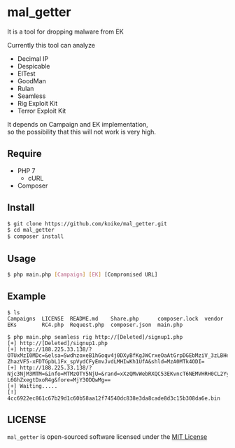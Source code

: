 # mal_getter
It is a tool for dropping malware from EK  

Currently this tool can analyze
- Decimal IP
- Despicable
- EITest
- GoodMan
- Rulan
- Seamless
- Rig Exploit Kit
- Terror Exploit Kit

It depends on Campaign and EK implementation,  
so the possibility that this will not work is very high.

## Require
- PHP 7
  - cURL
- Composer

## Install
```sh
$ git clone https://github.com/koike/mal_getter.git
$ cd mal_getter
$ composer install
```

## Usage
```sh
$ php main.php [Campaign] [EK] [Compromised URL]
```

## Example
```
$ ls
Campaigns  LICENSE  README.md    Share.php      composer.lock  vendor
EKs        RC4.php  Request.php  composer.json  main.php

$ php main.php seamless rig http://[Deleted]/signup1.php
[+] http://[Deleted]/signup1.php
[+] http://188.225.33.138/?OTUxMzI0MDc=&elsa=SwdhzoxeB1hGoqv4j0DXyBfKgJWCrxeOaAtGrpDGEbMziV_3zLBHeckizheBu2BYmOgtYlsgpQhR2a_I&info=MzM3MTAwOTA=&rand=xHzQMrPYbR3FFYDfKPnEUKREMU3WA0SKwY-ZhazVF5-xFDTGpbL1Fx_spVydCFyEmvJvdLMHIwKh1UfA&shld=MzA0MTk4ODI=
[+] http://188.225.33.138/?Njc3NjM3MTM=&info=MTMzOTY5NjU=&rand=xXzQMvWebRXQC53EKvncT6NEMVHRH0CL2YydmrHTefjaeVWkzrLFTF_xozKASASG6_JtdfJSDQOzj&elsa=0bVLgc0yo9cUFtF9amu3EPWwBWe0cSH_B3cYwhGrJuXEbg42Q_9m7MkecImzh-L6GhZxegtDxoR4g&fore=MjY3ODQwMg==
[+] Waiting.....
[!] 4cc6922ec861c67b29d1c60b58aa12f74540dc838e3da8cade8d3c15b308da6e.bin
```

## LICENSE
```mal_getter``` is open-sourced software licensed under the [MIT License](LICENSE)
